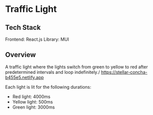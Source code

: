 # Traffic Light

## Tech Stack

Frontend: React.js
Library: MUI

## Overview

A traffic light where the lights switch from green to yellow to red after predetermined intervals and loop indefinitely./
https://stellar-concha-b455e5.netlify.app

Each light is lit for the following durations:

- Red light: 4000ms
- Yellow light: 500ms
- Green light: 3000ms